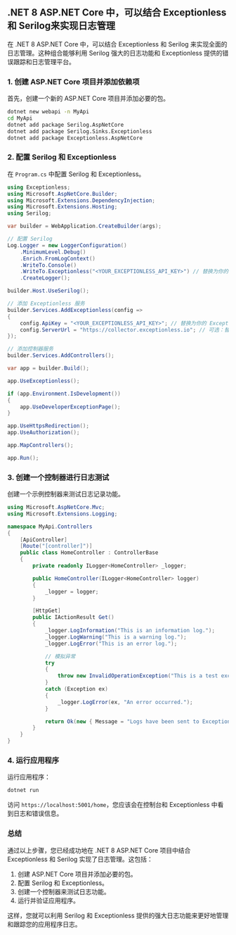 ## .NET 8 ASP.NET Core 中，可以结合 Exceptionless 和 Serilog来实现日志管理



在 .NET 8 ASP.NET Core 中，可以结合 Exceptionless 和 Serilog 来实现全面的日志管理。这种组合能够利用 Serilog 强大的日志功能和 Exceptionless 提供的错误跟踪和日志管理平台。

### 1. 创建 ASP.NET Core 项目并添加依赖项

首先，创建一个新的 ASP.NET Core 项目并添加必要的包。

```sh
dotnet new webapi -n MyApi
cd MyApi
dotnet add package Serilog.AspNetCore
dotnet add package Serilog.Sinks.Exceptionless
dotnet add package Exceptionless.AspNetCore
```

### 2. 配置 Serilog 和 Exceptionless

在 `Program.cs` 中配置 Serilog 和 Exceptionless。

```csharp
using Exceptionless;
using Microsoft.AspNetCore.Builder;
using Microsoft.Extensions.DependencyInjection;
using Microsoft.Extensions.Hosting;
using Serilog;

var builder = WebApplication.CreateBuilder(args);

// 配置 Serilog
Log.Logger = new LoggerConfiguration()
    .MinimumLevel.Debug()
    .Enrich.FromLogContext()
    .WriteTo.Console()
    .WriteTo.Exceptionless("<YOUR_EXCEPTIONLESS_API_KEY>") // 替换为你的 Exceptionless API 密钥
    .CreateLogger();

builder.Host.UseSerilog();

// 添加 Exceptionless 服务
builder.Services.AddExceptionless(config =>
{
    config.ApiKey = "<YOUR_EXCEPTIONLESS_API_KEY>"; // 替换为你的 Exceptionless API 密钥
    config.ServerUrl = "https://collector.exceptionless.io"; // 可选：替换为你的 Exceptionless 服务器地址
});

// 添加控制器服务
builder.Services.AddControllers();

var app = builder.Build();

app.UseExceptionless();

if (app.Environment.IsDevelopment())
{
    app.UseDeveloperExceptionPage();
}

app.UseHttpsRedirection();
app.UseAuthorization();

app.MapControllers();

app.Run();
```

### 3. 创建一个控制器进行日志测试

创建一个示例控制器来测试日志记录功能。

```csharp
using Microsoft.AspNetCore.Mvc;
using Microsoft.Extensions.Logging;

namespace MyApi.Controllers
{
    [ApiController]
    [Route("[controller]")]
    public class HomeController : ControllerBase
    {
        private readonly ILogger<HomeController> _logger;

        public HomeController(ILogger<HomeController> logger)
        {
            _logger = logger;
        }

        [HttpGet]
        public IActionResult Get()
        {
            _logger.LogInformation("This is an information log.");
            _logger.LogWarning("This is a warning log.");
            _logger.LogError("This is an error log.");

            // 模拟异常
            try
            {
                throw new InvalidOperationException("This is a test exception.");
            }
            catch (Exception ex)
            {
                _logger.LogError(ex, "An error occurred.");
            }

            return Ok(new { Message = "Logs have been sent to Exceptionless and Serilog." });
        }
    }
}
```

### 4. 运行应用程序

运行应用程序：

```sh
dotnet run
```

访问 `https://localhost:5001/home`，您应该会在控制台和 Exceptionless 中看到日志和错误信息。

### 总结

通过以上步骤，您已经成功地在 .NET 8 ASP.NET Core 项目中结合 Exceptionless 和 Serilog 实现了日志管理。这包括：

1. 创建 ASP.NET Core 项目并添加必要的包。
2. 配置 Serilog 和 Exceptionless。
3. 创建一个控制器来测试日志功能。
4. 运行并验证应用程序。

这样，您就可以利用 Serilog 和 Exceptionless 提供的强大日志功能来更好地管理和跟踪您的应用程序日志。